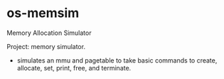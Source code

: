 # os-memsim
Memory Allocation Simulator

Project: memory simulator.
- simulates an mmu and pagetable to take basic commands to create, allocate, set, print, free, and terminate.
